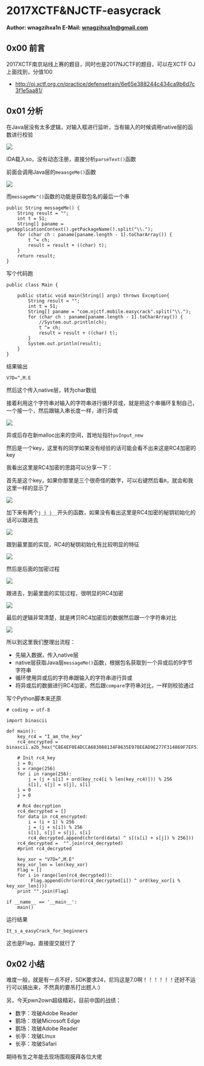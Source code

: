 # 2017XCTF&NJCTF-easycrack

**Author: wnagzihxa1n
E-Mail: wnagzihxa1n@gmail.com**

## 0x00 前言
2017XCTF南京站线上赛的题目，同时也是2017NJCTF的题目，可以在XCTF OJ上面找到，分值100
- http://oj.xctf.org.cn/practice/defensetrain/6e65e388244c434ca9b6d7c3f1e5aa81/

## 0x01 分析
在Java层没有太多逻辑，对输入框进行监听，当有输入的时候调用native层的函数进行校验

![](Image/1.png)

IDA载入so，没有动态注册，直接分析`parseText()`函数

前面会调用Java层的`meaasgeMe()`函数

![](Image/2.png)

而`messageMe"()`函数的功能是获取包名的最后一个串
```
public String messageMe() {
    String result = "";
    int t = 51;
    String[] paname = getApplicationContext().getPackageName().split("\\.");
    for (char ch : paname[paname.length - 1].toCharArray()) {
        t ^= ch;
        result = result + ((char) t);
    }
    return result;
}
```

写个代码跑
```
public class Main {
	
	public static void main(String[] args) throws Exception{
		String result = "";
        int t = 51;
        String[] paname = "com.njctf.mobile.easycrack".split("\\.");
        for (char ch : paname[paname.length - 1].toCharArray()) {
        	//System.out.println(ch);
            t ^= ch;
            result = result + ((char) t);
        }
        System.out.println(result);
	}
}
```

结果输出
```
V7D=^,M.E
```

然后这个传入native层，转为char数组

接着利用这个字符串对输入的字符串进行循环异或，就是把这个串循环复制自己，一个接一个，然后跟输入串长度一样，进行异或

![](Image/3.png)

异或后存在新malloc出来的空间，首地址指针`pvInput_new`

然后是一个key，这里有的同学如果没有经验的话可能会看不出来这是RC4加密的key

我看出这里是RC4加密的思路可以分享一下：

首先是这个key，如果你那里是三个很奇怪的数字，可以右键然后看`R`，就会和我这里一样的显示了

![](Image/4.png)

加下来有两个`j_j_j__`开头的函数，如果没有看出这里是RC4加密的秘钥初始化的话可以跟进去

![](Image/5.png)

跟到最里面的实现，RC4的秘钥初始化有比较明显的特征

![](Image/6.png)

然后是后面的加密过程

![](Image/7.png)

跟进去，到最里面的实现过程，很明显的RC4加密

![](Image/8.png)

最后的逻辑非常清楚，就是拷贝RC4加密后的数据然后跟一个字符串对比

![](Image/9.png)

所以到这里我们整理出流程：
- 先输入数据，传入native层
- native层获取Java层`messageMe()`函数，根据包名获取到一个异或后的9字节字符串
- 循环使用异或后的字符串跟输入的字符串进行异或
- 将异或后的数据进行RC4加密，然后跟`compare`字符串对比，一样则校验通过

写个Python脚本来还原
```
# coding = utf-8

import binascii

def main():
	key_rc4 = "I_am_the_key"
	rc4_encrypted = binascii.a2b_hex("C8E4EF0E4DCCA683088134F8635E970EEAD9E277F314869F7EF5198A2AA4")
	
	# Init rc4_key
	j = 0;
	s = range(256)
	for i in range(256):
		j = (j + s[i] + ord(key_rc4[i % len(key_rc4)])) % 256
		s[i], s[j] = s[j], s[i]
	i = 0
	j = 0
	
	# Rc4 decryption
	rc4_decrypted = []
	for data in rc4_encrypted:
		i = (i + 1) % 256
		j = (j + s[i]) % 256
		s[i], s[j] = s[j], s[i]
		rc4_decrypted.append(chr(ord(data) ^ s[(s[i] + s[j]) % 256]))
	rc4_decrypted =  "".join(rc4_decrypted)
	#print rc4_decrypted

	key_xor = "V7D=^,M.E"
	key_xor_len = len(key_xor)
	Flag = []
	for i in range(len(rc4_decrypted)):
		 Flag.append(chr(ord(rc4_decrypted[i]) ^ ord(key_xor[i % key_xor_len])))
	print "".join(Flag)

if __name__ == '__main__':
	main()
```

运行结果
```
It_s_a_easyCrack_for_beginners
```

这也是Flag，直接提交就行了

## 0x02 小结
难度一般，就是有一点不好，SDK要求24，尼玛这是7.0啊！！！！！！还好不运行可以搞出来，不然真的要吊打出题人:)

另，今天pwn2own超级精彩，目前中国的战绩：
- 数字：攻破Adobe Reader
- 鹅场：攻破Microsoft Edge
- 鹅场：攻破Adobe Reader
- 长亭：攻破Linux
- 长亭：攻破Safari

期待有生之年能去现场围观膜拜各位大佬